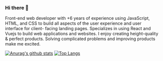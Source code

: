 ### Hi there 👋
Front-end web developer with +6 years of experience using JavaScript, HTML, and CSS to build all aspects of the user experience and user interface for client- facing landing pages. Specializes in using React and Vuejs to build web applications and websites.
I enjoy creating height-quality & perfect products. Solving complicated problems and improving products make me excited.


[![Anurag's github stats](https://github-readme-stats.vercel.app/api?username=behnamjz&show_icons=true)](https://github.com/anuraghazra/github-readme-stats)
[![Top Langs](https://github-readme-stats.vercel.app/api/top-langs/?username=behnamjz)](https://github.com/anuraghazra/github-readme-stats)

<!--
**behnamj/behnamj** is a ✨ _special_ ✨ repository because its `README.md` (this file) appears on your GitHub profile.

Here are some ideas to get you started:

- 🔭 I’m currently working on ...
- 🌱 I’m currently learning ...
- 👯 I’m looking to collaborate on ...
- 🤔 I’m looking for help with ...
- 💬 Ask me about ...
- 📫 How to reach me: ...
- 😄 Pronouns: ...
- ⚡ Fun fact: ...
-->
